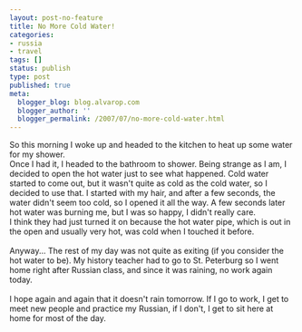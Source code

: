 ```yaml
---
layout: post-no-feature
title: No More Cold Water!
categories:
- russia
- travel
tags: []
status: publish
type: post
published: true
meta:
  blogger_blog: blog.alvarop.com
  blogger_author: ''
  blogger_permalink: /2007/07/no-more-cold-water.html
---
```

So this morning I woke up and headed to the kitchen to heat up some water for my shower.<br />Once I had it, I headed to the bathroom to shower. Being strange as I am, I decided to open the hot water just to see what happened. Cold water started to come out, but it wasn't quite as cold as the cold water, so I decided to use that. I started with my hair, and after a few seconds, the water didn't seem too cold, so I opened it all the way. A few seconds later hot water was burning me, but I was so happy, I didn't really care. <br />I think they had just turned it on because the hot water pipe, which is out in the open and usually very hot, was cold when I touched it before. <br /><br />Anyway... The rest of my day was not quite as exiting (if you consider the hot water to be). My history teacher had to go to St. Peterburg so I went home right after Russian class, and since it was raining, no work again today.<br /><br />I hope again and again that it doesn't rain tomorrow. If I go to work, I get to meet new people and practice my Russian, if I don't, I get to sit here at home for most of the day.
